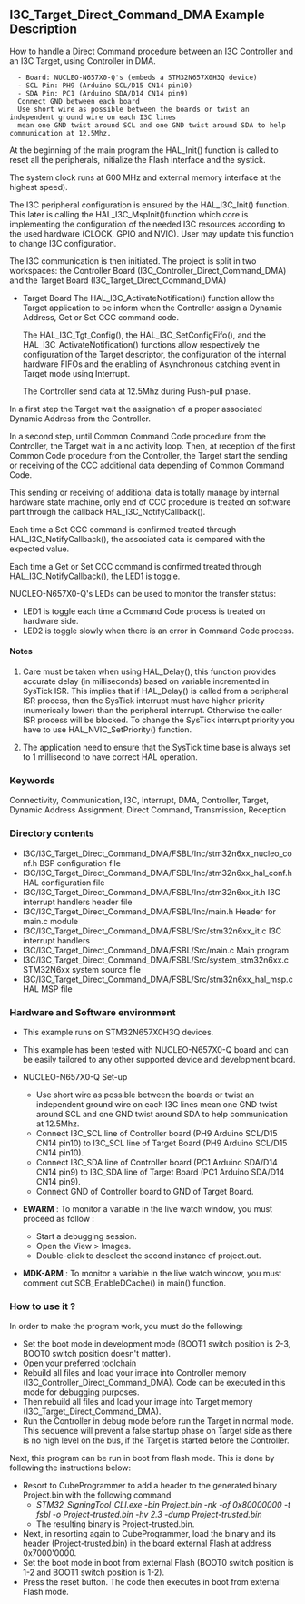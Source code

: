 ## <b>I3C_Target_Direct_Command_DMA Example Description</b>

How to handle a Direct Command procedure between an I3C Controller and an I3C Target,
using Controller in DMA.

      - Board: NUCLEO-N657X0-Q's (embeds a STM32N657X0H3Q device)
      - SCL Pin: PH9 (Arduino SCL/D15 CN14 pin10)
      - SDA Pin: PC1 (Arduino SDA/D14 CN14 pin9)
      Connect GND between each board
      Use short wire as possible between the boards or twist an independent ground wire on each I3C lines
      mean one GND twist around SCL and one GND twist around SDA to help communication at 12.5Mhz.

At the beginning of the main program the HAL_Init() function is called to reset 
all the peripherals, initialize the Flash interface and the systick.

The system clock runs at 600 MHz and external memory interface at the highest speed).

The I3C peripheral configuration is ensured by the HAL_I3C_Init() function.
This later is calling the HAL_I3C_MspInit()function which core is implementing
the configuration of the needed I3C resources according to the used hardware (CLOCK, GPIO and NVIC).
User may update this function to change I3C configuration.

The I3C communication is then initiated.
The project is split in two workspaces:
the Controller Board (I3C_Controller_Direct_Command_DMA) and the Target Board (I3C_Target_Direct_Command_DMA)

- Target Board
  The HAL_I3C_ActivateNotification() function allow the Target application to be inform when the Controller
  assign a Dynamic Address, Get or Set CCC command code.

  The HAL_I3C_Tgt_Config(), the HAL_I3C_SetConfigFifo(), and the HAL_I3C_ActivateNotification() functions
  allow respectively the configuration of the Target descriptor,
  the configuration of the internal hardware FIFOs and the enabling of Asynchronous catching event in Target mode using Interrupt.

  The Controller send data at 12.5Mhz during Push-pull phase.


In a first step the Target wait the assignation of a proper associated Dynamic Address from the Controller.

In a second step, until Common Command Code procedure from the Controller,
the Target wait in a no activity loop.
Then, at reception of the first Common Code procedure from the Controller,
the Target start the sending or receiving of the CCC additional data depending of Common Command Code.

This sending or receiving of additional data is totally manage by internal hardware state machine,
only end of CCC procedure is treated on software part through the callback HAL_I3C_NotifyCallback().

Each time a Set CCC command is confirmed treated through HAL_I3C_NotifyCallback(),
the associated data is compared with the expected value.

Each time a Get or Set CCC command is confirmed treated through HAL_I3C_NotifyCallback(), the LED1 is toggle.

NUCLEO-N657X0-Q's LEDs can be used to monitor the transfer status:
 - LED1 is toggle each time a Command Code process is treated on hardware side.
 - LED2 is toggle slowly when there is an error in Command Code process.  

#### <b>Notes</b>

  1. Care must be taken when using HAL_Delay(), this function provides accurate delay (in milliseconds)
      based on variable incremented in SysTick ISR. This implies that if HAL_Delay() is called from
      a peripheral ISR process, then the SysTick interrupt must have higher priority (numerically lower)
      than the peripheral interrupt. Otherwise the caller ISR process will be blocked.
      To change the SysTick interrupt priority you have to use HAL_NVIC_SetPriority() function.

  2. The application need to ensure that the SysTick time base is always set to 1 millisecond
      to have correct HAL operation.

### <b>Keywords</b>

Connectivity, Communication, I3C, Interrupt, DMA, Controller, Target, Dynamic Address Assignment, Direct Command,
Transmission, Reception

### <b>Directory contents</b>

  - I3C/I3C_Target_Direct_Command_DMA/FSBL/Inc/stm32n6xx_nucleo_conf.h   BSP configuration file
  - I3C/I3C_Target_Direct_Command_DMA/FSBL/Inc/stm32n6xx_hal_conf.h      HAL configuration file
  - I3C/I3C_Target_Direct_Command_DMA/FSBL/Inc/stm32n6xx_it.h            I3C interrupt handlers header file
  - I3C/I3C_Target_Direct_Command_DMA/FSBL/Inc/main.h                    Header for main.c module
  - I3C/I3C_Target_Direct_Command_DMA/FSBL/Src/stm32n6xx_it.c            I3C interrupt handlers
  - I3C/I3C_Target_Direct_Command_DMA/FSBL/Src/main.c                    Main program
  - I3C/I3C_Target_Direct_Command_DMA/FSBL/Src/system_stm32n6xx.c        STM32N6xx system source file
  - I3C/I3C_Target_Direct_Command_DMA/FSBL/Src/stm32n6xx_hal_msp.c       HAL MSP file

### <b>Hardware and Software environment</b>

  - This example runs on STM32N657X0H3Q devices.

  - This example has been tested with NUCLEO-N657X0-Q board and can be
    easily tailored to any other supported device and development board.

  - NUCLEO-N657X0-Q Set-up

    - Use short wire as possible between the boards or twist an independent ground wire on each I3C lines
      mean one GND twist around SCL and one GND twist around SDA to help communication at 12.5Mhz.
    - Connect I3C_SCL line of Controller board (PH9 Arduino SCL/D15 CN14 pin10) to I3C_SCL line of Target Board (PH9 Arduino SCL/D15 CN14 pin10).
    - Connect I3C_SDA line of Controller board (PC1 Arduino SDA/D14 CN14 pin9) to I3C_SDA line of Target Board (PC1 Arduino SDA/D14 CN14 pin9).
    - Connect GND of Controller board to GND of Target Board.

  - **EWARM** : To monitor a variable in the live watch window, you must proceed as follow :
    - Start a debugging session.
    - Open the View > Images.
    - Double-click to deselect the second instance of project.out.

  - **MDK-ARM** : To monitor a variable in the live watch window, you must comment out SCB_EnableDCache() in main() function.

### <b>How to use it ?</b>

In order to make the program work, you must do the following:
 
 - Set the boot mode in development mode (BOOT1 switch position is 2-3, BOOT0 switch position doesn't matter).
 - Open your preferred toolchain
 - Rebuild all files and load your image into Controller memory (I3C_Controller_Direct_Command_DMA). Code can be executed in this mode for debugging purposes.
 - Then rebuild all files and load your image into Target memory (I3C_Target_Direct_Command_DMA).
  - Run the Controller in debug mode before run the Target in normal mode.
 This sequence will prevent a false startup phase on Target side
 as there is no high level on the bus, if the Target is started before the Controller.
 
 Next, this program can be run in boot from flash mode. This is done by following the instructions below:
 
 - Resort to CubeProgrammer to add a header to the generated binary Project.bin with the following command
   - *STM32_SigningTool_CLI.exe -bin Project.bin -nk -of 0x80000000 -t fsbl -o Project-trusted.bin -hv 2.3 -dump Project-trusted.bin*
   - The resulting binary is Project-trusted.bin.
 - Next, in resorting again to CubeProgrammer, load the binary and its header (Project-trusted.bin) in the board external Flash at address 0x7000'0000.
 - Set the boot mode in boot from external Flash (BOOT0 switch position is 1-2 and BOOT1 switch position is 1-2).
 - Press the reset button. The code then executes in boot from external Flash mode.
